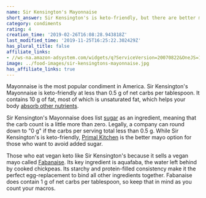 ```yaml
---
name: Sir Kensington's Mayonnaise
short_answer: Sir Kensington's is keto-friendly, but there are better mayo options.
category: condiments
rating: 4
creation_time: '2019-02-26T16:08:28.943818Z'
last_modified_time: '2019-11-25T16:25:22.302429Z'
has_plural_title: false
affiliate_links:
- //ws-na.amazon-adsystem.com/widgets/q?ServiceVersion=20070822&OneJS=1&Operation=GetAdHtml&MarketPlace=US&source=ss&ref=as_ss_li_til&ad_type=product_link&tracking_id=isitketo-20&language=en_US&marketplace=amazon&region=US&placement=B06XG3XYKR&asins=B06XG3XYKR&linkId=a4f64a69cc28a89c29cdbf060c1f4617&show_border=true&link_opens_in_new_window=true
image: ../food-images/sir-kensingtons-mayonnaise.jpg
has_affiliate_links: true
---
```

Mayonnaise is the most popular condiment in America. Sir Kensington's Mayonnaise is keto-friendly at less than 0.5 g of net carbs per tablespoon. It contains 10 g of fat, most of which is unsaturated fat, which helps your body [absorb other nutrients](https://www.ncbi.nlm.nih.gov/pubmed/15735074).

Sir Kensington's Mayonnaise does list [sugar](/sugar) as an ingredient, meaning that the carb count is a little more than zero. Legally, a company can round down to "0 g" if the carbs per serving total less than 0.5 g. While Sir Kensington's is keto-friendly, [Primal Kitchen](/primal-kitchen-mayonnaise) is the better mayo option for those who want to avoid added sugar.

Those who eat vegan keto like Sir Kensington's because it sells a vegan mayo called [Fabanaise](https://amzn.to/2ExvqJz). Its key ingredient is aquafaba, the water left behind by cooked chickpeas. Its starchy and protein-filled consistency make it the perfect egg-replacement to bind all other ingredients together. Fabanaise does contain 1 g of net carbs per tablespoon, so keep that in mind as you count your macros.
